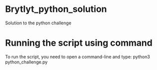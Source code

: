 # Brytlyt_python_solution
 Solution to the python challenge


# Running the script using command

To run the script, you need to open a command-line and type: python3 python_challenge.py

